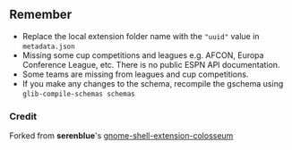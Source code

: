 ## Remember
- Replace the local extension folder name with the `"uuid"` value in `metadata.json`
- Missing some cup competitions and leagues e.g. AFCON, Europa Conference League, etc. There is no public ESPN API documentation.
- Some teams are missing from leagues and cup competitions.
- If you make any changes to the schema, recompile the gschema using `glib-compile-schemas schemas`  
### Credit
Forked from **serenblue**'s [gnome-shell-extension-colosseum](https://github.com/sereneblue/gnome-shell-extension-colosseum)